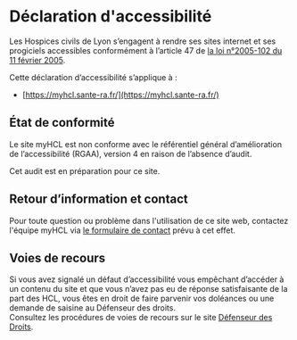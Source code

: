 Déclaration d'accessibilité
===========================

Les Hospices civils de Lyon s’engagent à rendre ses sites internet et ses progiciels accessibles conformément à l’article 47 de [la loi n°2005-102 du 11 février 2005](https://www.legifrance.gouv.fr/loda/article_lc/LEGIARTI000037388867/).

Cette déclaration d’accessibilité s’applique à :

*   [https://myhcl.sante-ra.fr/](https://myhcl.sante-ra.fr/)

État de conformité
------------------

Le site myHCL est non conforme avec le [](https://accessibilite.numerique.gouv.fr/)référentiel général d’amélioration de l’accessibilité (RGAA), version 4 en raison de l’absence d’audit.

Cet audit est en préparation pour ce site.

Retour d’information et contact
-------------------------------

Pour toute question ou problème dans l'utilisation de ce site web, contactez l'équipe myHCL via [le formulaire de contact](https://myhcl.sante-ra.fr/ServicesPlus/contact.aspx) prévu à cet effet.

Voies de recours
----------------

Si vous avez signalé un défaut d’accessibilité vous empêchant d’accéder à un contenu du site et que vous n’avez pas eu de réponse satisfaisante de la part des HCL, vous êtes en droit de faire parvenir vos doléances ou une demande de saisine au Défenseur des droits.  
Consultez les procédures de voies de recours sur le site [Défenseur des Droits](https://www.defenseurdesdroits.fr/nous-contacter-355).